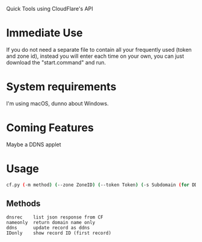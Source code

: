 Quick Tools using CloudFlare's API
# Immediate Use
If you do not need a separate file to contain all your frequently used (token and zone id), instead you will enter each time on your own, you can just download the "start.command" and run.
# System requirements
I'm using macOS, dunno about Windows.
# Coming Features
Maybe a DDNS applet
# Usage
```bash
cf.py (-m method) (--zone ZoneID) (--token Token) (-s Subdomain (for DDNS update)) (--type A/AAAA)
```
## Methods
```
dnsrec    list json response from CF  
nameonly  return domain name only
ddns      update record as ddns
IDonly    show record ID (first record)
```
